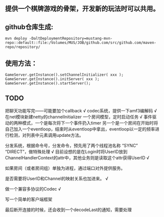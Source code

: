 ## 提供一个棋牌游戏的骨架，开发新的玩法时可以共用。

## github仓库生成:
    mvn deploy -DaltDeploymentRepository=mustang-mvn-repo::default::file:/Volumes/MUS/JOB/github.com/src/github.com/maven-repo/repository/

## 使用方法：

    GameServer.getInstance().setChannelInitializer( xxx );
    GameServer.getInstance().initServer( xxx );
    GameServer.getInstance().startServer();

## TODO

把聊天功能写完——可能要加个callback √
codec系统，提供一下amf3编解码    √
在net模块新建netty的channelInitializer
一个房间模型，定时启动任务  √
事件驱动的两种模式，一个是每次将下一个事件扔入timer
另一个是一个房间在开始时将自己加入一个eventloop，结束时从eventloop中拿出，eventloop以一定的频率进行检测，对列表中元素调用update方法。

分发系统，根据命令号，分发命令，预先用了两个线程池名称 “SYNC” “DIRECT”，做特殊处理  √
目前设想的是在Login时将UserID放到ChannelHandlerContext的attr中，其他业务则是读取这个attr获得UserID √


如果房间（或者房间组）单独为进程，通过端口对外提供服务。

是否需要将UserID和Channel的映射关系也加进来。  √

做一个兼容多协议的Codec  √

写一个简单的客户端框架

最后断开连接的时候，还会收到一个decodeLast的通知，需要处理


